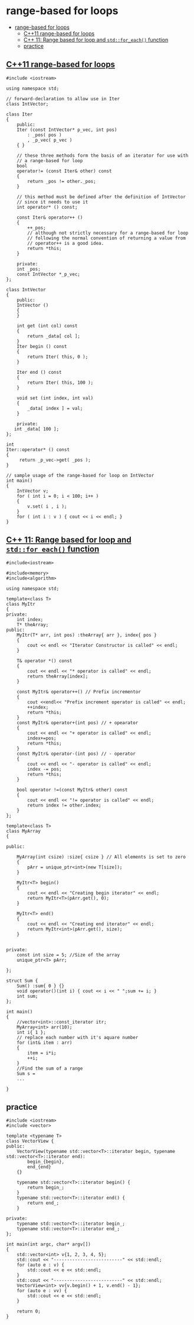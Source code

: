 # range-based for loops

- [range-based for loops](#range-based-for-loops)
  - [C++11 range-based for loops](#c11-range-based-for-loops)
  - [C++ 11: Range based for loop and `std::for_each()` function](#c-11-range-based-for-loop-and-stdfor_each-function)
  - [practice](#practice)

## [C++11 range-based for loops](https://www.cprogramming.com/c++11/c++11-ranged-for-loop.html)

    #include <iostream>
     
    using namespace std;
     
    // forward-declaration to allow use in Iter
    class IntVector;
     
    class Iter
    {
        public:
        Iter (const IntVector* p_vec, int pos)
            : _pos( pos )
            , _p_vec( p_vec )
        { }
     
        // these three methods form the basis of an iterator for use with
        // a range-based for loop
        bool
        operator!= (const Iter& other) const
        {
            return _pos != other._pos;
        }
     
        // this method must be defined after the definition of IntVector
        // since it needs to use it
        int operator* () const;
     
        const Iter& operator++ ()
        {
            ++_pos;
            // although not strictly necessary for a range-based for loop
            // following the normal convention of returning a value from
            // operator++ is a good idea.
            return *this;
        }
     
        private:
        int _pos;
        const IntVector *_p_vec;
    };
     
    class IntVector
    {
        public:
        IntVector ()
        {
        }
     
        int get (int col) const
        {
            return _data[ col ];
        }
        Iter begin () const
        {
            return Iter( this, 0 );
        }
     
        Iter end () const
        {
            return Iter( this, 100 );
        }
     
        void set (int index, int val)
        {
            _data[ index ] = val;
        }
     
        private:
       int _data[ 100 ];
    };
     
    int
    Iter::operator* () const
    {
         return _p_vec->get( _pos );
    }
     
    // sample usage of the range-based for loop on IntVector
    int main()
    {
        IntVector v;
        for ( int i = 0; i < 100; i++ )
        {
            v.set( i , i );
        }
        for ( int i : v ) { cout << i << endl; }
    }

## [C++ 11: Range based for loop and `std::for_each()` function](https://www.go4expert.com/articles/cpp-11-range-based-loop-stdforeach-t34604/)

    #include<iostream>
    
    #include<memory>
    #include<algorithm>
    
    using namespace std;
    
    template<class T>
    class MyItr
    {
    private:
        int index;
        T* theArray;
    public:
        MyItr(T* arr, int pos) :theArray{ arr }, index{ pos }
        {
            cout << endl << "Iterator Constructor is called" << endl;
        }
        
        T& operator *() const
        {
            cout << endl << "* operator is called" << endl;
            return theArray[index];
        }
        
        const MyItr& operator++() // Prefix incrementor
        {
            cout <<endl<< "Prefix increment operator is called" << endl;
            ++index;
            return *this;
        }
        const MyItr& operator+(int pos) // + opearator
        {
            cout << endl << "+ operator is called" << endl;
            index+=pos;
            return *this;
        }
        const MyItr& operator-(int pos) // - operator
        {
            cout << endl << "- operator is called" << endl;
            index -= pos;
            return *this;
        }
        
        bool operator !=(const MyItr& other) const
        {
            cout << endl << "!= operator is called" << endl;
            return index != other.index;
        }
    };
    
    template<class T>
    class MyArray
    {
    
    public:
        
        MyArray(int csize) :size{ csize } // All elements is set to zero
        {
            pArr = unique_ptr<int>(new T[size]);
        }
        
        MyItr<T> begin()
        {
            cout << endl << "Creating begin iterator" << endl;
            return MyItr<T>(pArr.get(), 0);
        }
        
        MyItr<T> end()
        {
            cout << endl << "Creating end iterator" << endl;
            return MyItr<int>(pArr.get(), size);
        }
        
    
    private:
        const int size = 5; //Size of the array
        unique_ptr<T> pArr;
    
    };
    
    struct Sum {
        Sum() :sum{ 0 } {}
        void operator()(int i) { cout << i << " ";sum += i; }
        int sum;
    };
    
    int main() 
    {
        //vector<int>::const_iterator itr;
        MyArray<int> arr(10);
        int i{ 1 };
        // replace each number with it's aquare number
        for (int& item : arr)
        {
            item = i*i;
            ++i;
        }
        //Find the sum of a range 
        Sum s =
        ...
    
    }

## practice

    #include <iostream>
    #include <vector>

    template <typename T>
    class VectorView {
    public:
        VectorView(typename std::vector<T>::iterator begin, typename std::vector<T>::iterator end):
            begin_{begin},
            end_{end}
        {}

        typename std::vector<T>::iterator begin() {
            return begin_;
        }
        typename std::vector<T>::iterator end() {
            return end_;
        }

    private:
        typename std::vector<T>::iterator begin_;
        typename std::vector<T>::iterator end_;
    };

    int main(int argc, char* argv[])
    {
        std::vector<int> v{1, 2, 3, 4, 5};
        std::cout << "--------------------------" << std::endl;
        for (auto e : v) {
            std::cout << e << std::endl;
        }
        std::cout << "--------------------------" << std::endl;
        VectorView<int> vv{v.begin() + 1, v.end() - 1};
        for (auto e : vv) {
            std::cout << e << std::endl;
        }

        return 0;
    }
